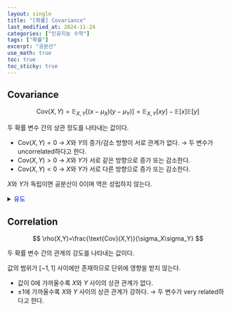 ```yaml
---
layout: single
title: "[확률] Covariance"
last_modified_at: 2024-11-24
categories: ["인공지능 수학"]
tags: ["확률"]
excerpt: "공분산"
use_math: true
toc: true
toc_sticky: true
---
```


## Covariance

$$
\text{Cov}(X,Y)=\mathbb E_{X,Y}[(x-\mu_X)(y-\mu_Y)]=\mathbb E_{X,Y}[xy]-\mathbb E[x]\mathbb E[y]
$$

두 확률 변수 간의 상관 정도를 나타내는 값이다.
- $\text{Cov}(X,Y)=0$ → $X$와 $Y$의 증가/감소 방향이 서로 관계가 없다. → 두 변수가 uncorrelated하다고 한다.
- $\text{Cov}(X,Y)>0$ → $X$와 $Y$가 서로 같은 방향으로 증가 또는 감소한다.
- $\text{Cov}(X,Y)<0$ → $X$와 $Y$가 서로 다른 방향으로 증가 또는 감소한다.

$X$와 $Y$가 독립이면 공분산이 0이며 역은 성립하지 않는다.

<details>
<summary><font color='blue'>유도</font></summary>
<div markdown="1">



</div>
</details>


## Correlation

$$
\rho(X,Y)=\frac{\text{Cov}(X,Y)}{\sigma_X\sigma_Y}
$$

두 확률 변수 간의 관계의 강도를 나타내는 값이다.

값의 범위가 $[-1,1]$ 사이에만 존재하므로 단위에 영향을 받지 않는다.

- 값이 0에 가까울수록 $X$와 $Y$ 사이의 상관 관계가 없다.
- $\pm1$에 가까울수록 $X$와 $Y$ 사이의 상관 관계가 강하다. → 두 변수가 very related하다고 한다.
